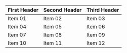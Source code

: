 First Header | Second Header | Third Header
------------ | ------------- | ------------
Item 01 | Item 02 | Item 03
Item 04 | Item 05 | Item 06
Item 07 | Item 08 | Item 09
Item 10 | Item 11 | Item 12
